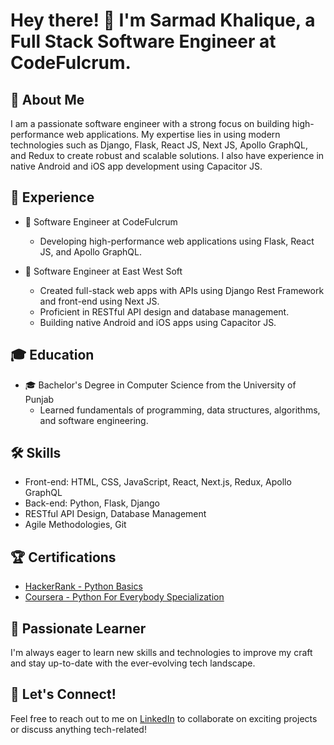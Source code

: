 # Hey there! 👋 I'm Sarmad Khalique, a Full Stack Software Engineer at CodeFulcrum.

## 🚀 About Me

I am a passionate software engineer with a strong focus on building high-performance web applications. My expertise lies in using modern technologies such as Django, Flask, React JS, Next JS, Apollo GraphQL, and Redux to create robust and scalable solutions. I also have experience in native Android and iOS app development using Capacitor JS.

## 💼 Experience

- 🏢 Software Engineer at CodeFulcrum
  - Developing high-performance web applications using Flask, React JS, and Apollo GraphQL.

- 🏢 Software Engineer at East West Soft
  - Created full-stack web apps with APIs using Django Rest Framework and front-end using Next JS.
  - Proficient in RESTful API design and database management.
  - Building native Android and iOS apps using Capacitor JS.

## 🎓 Education

- 🎓 Bachelor's Degree in Computer Science from the University of Punjab
  - Learned fundamentals of programming, data structures, algorithms, and software engineering.

## 🛠️ Skills

- Front-end: HTML, CSS, JavaScript, React, Next.js, Redux, Apollo GraphQL
- Back-end: Python, Flask, Django
- RESTful API Design, Database Management
- Agile Methodologies, Git

## 🏆 Certifications

- [HackerRank - Python Basics](https://www.hackerrank.com/certificates/ae7609b28929)
- [Coursera - Python For Everybody Specialization](https://www.coursera.org/account/accomplishments/specialization/certificate/MVK42NHPB6VA)

## 🌱 Passionate Learner

I'm always eager to learn new skills and technologies to improve my craft and stay up-to-date with the ever-evolving tech landscape.

## 🤝 Let's Connect!

Feel free to reach out to me on [LinkedIn](https://www.linkedin.com/in/muhammad-sarmad-khalique-9b26a7197/) to collaborate on exciting projects or discuss anything tech-related!
